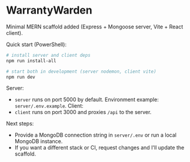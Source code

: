 # WarrantyWarden

Minimal MERN scaffold added (Express + Mongoose server, Vite + React client).

Quick start (PowerShell):

```powershell
# install server and client deps
npm run install-all

# start both in development (server nodemon, client vite)
npm run dev
```

Server:
- `server` runs on port 5000 by default. Environment example: `server/.env.example`.
Client:
- `client` runs on port 3000 and proxies `/api` to the server.

Next steps:
- Provide a MongoDB connection string in `server/.env` or run a local MongoDB instance.
- If you want a different stack or CI, request changes and I'll update the scaffold.